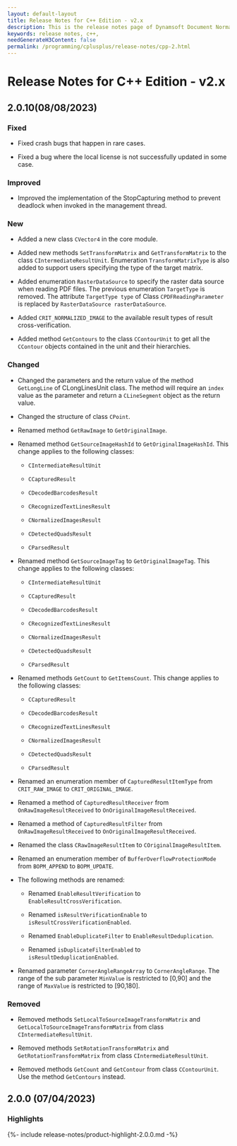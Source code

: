 ```yaml
---
layout: default-layout
title: Release Notes for C++ Edition - v2.x
description: This is the release notes page of Dynamsoft Document Normalizer SDK C++ Edition for version 2.x.
keywords: release notes, c++, 
needGenerateH3Content: false
permalink: /programming/cplusplus/release-notes/cpp-2.html
---
```


# Release Notes for C++ Edition - v2.x

## 2.0.10(08/08/2023)

### Fixed

* Fixed crash bugs that happen in rare cases.

* Fixed a bug where the local license is not successfully updated in some case.

### Improved

* Improved the implementation of the StopCapturing method to prevent deadlock when invoked in the management thread.

### New

* Added a new class `CVector4` in the core module.

* Added new methods `SetTransformMatrix` and `GetTransformMatrix` to the class `CIntermediateResultUnit`. Enumeration `TransformMatrixType` is also added to support users specifying the type of the target matrix.

* Added enumeration `RasterDataSource` to specify the raster data source when reading PDF files. The previous enumeration `TargetType` is removed. The attribute `TargetType type` of Class `CPDFReadingParameter` is replaced by `RasterDataSource rasterDataSource`.  

* Added `CRIT_NORMALIZED_IMAGE` to the available result types of result cross-verification.

* Added method `GetContours` to the class `CContourUnit` to get all the `CContour` objects contained in the unit and their hierarchies.

### Changed

* Changed the parameters and the return value of the method `GetLongLine` of CLongLinesUnit class. The method will require an `index` value as the parameter and return a `CLineSegment` object as the return value.

* Changed the structure of class `CPoint`.

* Renamed method `GetRawImage` to `GetOriginalImage`.

* Renamed method `GetSourceImageHashId` to `GetOriginalImageHashId`. This change applies to the following classes:

  * `CIntermediateResultUnit`

  * `CCapturedResult`

  * `CDecodedBarcodesResult`

  * `CRecognizedTextLinesResult`

  * `CNormalizedImagesResult`

  * `CDetectedQuadsResult`

  * `CParsedResult`

* Renamed method `GetSourceImageTag` to `GetOriginalImageTag`. This change applies to the following classes:

  * `CIntermediateResultUnit`

  * `CCapturedResult`

  * `CDecodedBarcodesResult`

  * `CRecognizedTextLinesResult`

  * `CNormalizedImagesResult`

  * `CDetectedQuadsResult`

  * `CParsedResult`

* Renamed methods `GetCount` to `GetItemsCount`. This change applies to the following classes:

  * `CCapturedResult`

  * `CDecodedBarcodesResult`

  * `CRecognizedTextLinesResult`

  * `CNormalizedImagesResult`

  * `CDetectedQuadsResult`

  * `CParsedResult`

* Renamed an enumeration member of `CapturedResultItemType` from `CRIT_RAW_IMAGE` to `CRIT_ORIGINAL_IMAGE`.

* Renamed a method of `CapturedResultReceiver` from `OnRawImageResultReceived` to `OnOriginalImageResultReceived`.

* Renamed a method of `CapturedResultFilter` from `OnRawImageResultReceived` to `OnOriginalImageResultReceived`.

* Renamed the class `CRawImageResultItem` to `COriginalImageResultItem`.

* Renamed an enumeration member of `BufferOverflowProtectionMode` from `BOPM_APPEND` to `BOPM_UPDATE`.

* The following methods are renamed:

  * Renamed `EnableResultVerification` to `EnableResultCrossVerification`.

  * Renamed `isResultVerificationEnable` to `isResultCrossVerificationEnabled`.

  * Renamed `EnableDuplicateFilter` to `EnableResultDeduplication`.

  * Renamed `isDuplicateFilterEnabled` to `isResultDeduplicationEnabled`.

* Renamed parameter `CornerAngleRangeArray` to `CornerAngleRange`. The range of the sub parameter `MinValue` is restricted to [0,90] and the range of `MaxValue` is restricted to [90,180].

### Removed

* Removed methods `SetLocalToSourceImageTransformMatrix` and `GetLocalToSourceImageTransformMatrix` from class `CIntermediateResultUnit`.

* Removed methods `SetRotationTransformMatrix` and `GetRotationTransformMatrix` from class `CIntermediateResultUnit`.

* Removed methods `GetCount` and `GetContour` from class `CContourUnit`. Use the method `GetContours` instead.

## 2.0.0 (07/04/2023)

### Highlights

{%- include release-notes/product-highlight-2.0.0.md -%}
